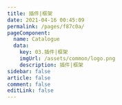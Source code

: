 ```yaml
---
title: 插件|框架
date: 2021-04-16 00:45:09
permalink: /pages/f87c0a/
pageComponent:
  name: Catalogue
  data:
    key: 03.插件|框架
    imgUrl: /assets/common/logo.png
    description: 插件|框架
sidebar: false
article: false
comment: false
editLink: false
---
```

